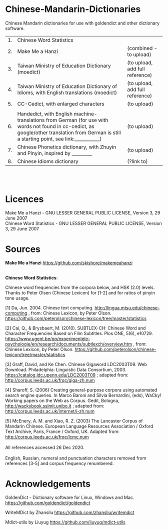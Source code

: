 # Chinese-Mandarin-Dictionaries

Chinese Mandarin dictionaries for use with goldendict and other dictionary software.

<table>
	<tr><td>1.  </td><td>Chinese Word Statistics</td><td></td><tr>
<tr><td>2.  </td><td>Make Me a Hanzi </td><td>(combined - to upload)</td><tr>
<tr><td>3.  </td><td>Taiwan Ministry of Education Dictionary (moedict) </td><td>(to upload, add full reference)</td><tr>
<tr><td>4.  </td><td>Taiwan Ministry of Education Dictionary of Idioms, with English translations (moedict) </td><td>(to upload, add full reference)</td><tr>
<tr><td>5.  </td><td>CC-Cedict, with enlarged characters </td><td>(to upload)</td><tr>
<tr><td><tr><td>6.  </td><td>Handedict, with English machine-translations from German (for use with words not found in cc-cedict, as google/other translation from German is still a starting point, see link:___________) </td><td>(to upload) </td><tr>
<tr><td>7.  </td><td>Chinese Phonetics dictionary, with Zhuyin and Pinyin, inspired by _________ </td><td>(to upload)</td><tr>
<tr><td>8.  </td><td>Chinese Idioms dictionary </td><td>(?link to)</td><tr>
</table>

<br>
<br>

# Licences
Make Me a Hanzi - GNU LESSER GENERAL PUBLIC LICENSE, Version 3, 29 June 2007 <br>
Chinese Word Statistics - GNU LESSER GENERAL PUBLIC LICENSE, Version 3, 29 June 2007


# Sources

<b>Make Me a Hanzi</b>
https://github.com/skishore/makemeahanzi

<br> 
<b>Chinese Word Statistics</b>:

  Chinese word frequencies from the corpora below, and HSK (2.0) levels. Thanks to Peter Olsen (Chinese Lexicon) for [1-2] and for ratios of pinyin tone usage.

  [1] Da, Jun. 2004. Chinese text computing. http://lingua.mtsu.edu/chinese-computing , from: Chinese Lexicon, by Peter Olson. https://github.com/peterolson/chinese-lexicon/tree/master/statistics 
  
  [2] Cai, Q., & Brysbaert, M. (2010). SUBTLEX-CH: Chinese Word and Character Frequencies Based on Film Subtitles. Plos ONE, 5(6), e10729. https://www.ugent.be/pp/experimentele-psychologie/en/research/documents/subtlexch/overview.htm , from: Chinese Lexicon, by Peter Olson. https://github.com/peterolson/chinese-lexicon/tree/master/statistics 
  
  [3] Graff, David, and Ke Chen. Chinese Gigaword LDC2003T09. Web Download. Philadelphia: Linguistic Data Consortium, 2003. https://catalog.ldc.upenn.edu/LDC2003T09 ; adapted from: http://corpus.leeds.ac.uk/frqc/giga-zh.num 
  
  [4] Sharoff, S. (2006) Creating general-purpose corpora using automated search engine queries. In Marco Baroni and Silvia Bernardini, (eds), WaCky! Working papers on the Web as Corpus. Gedit, Bologna, http://wackybook.sslmit.unibo.it ; adapted from: http://corpus.leeds.ac.uk/internet/i-zh.num 
  
  [5] McEnery, A. M. and Xiao, R. Z. (2003) The Lancaster Corpus of Mandarin Chinese. European Language Resources Association / Oxford Text Archive, Paris, France / Oxford, UK. Adapted from: http://corpus.leeds.ac.uk/frqc/lcmc.num <br><br> All references accessed 26 Dec 2020. <br><br> English, Russian, numeral and punctuation characters removed from references [3-5] and corpus frequency renumbered.
  
# Acknowledgements

GoldenDict - Dictionary software for Linux, Windows and Mac.
https://github.com/goldendict/goldendict

WriteMDict by Zhansilu
https://github.com/zhansliu/writemdict
	
Mdict-utils by Liuyug
https://github.com/liuyug/mdict-utils
